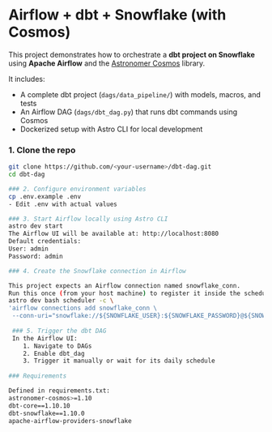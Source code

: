 # Airflow + dbt + Snowflake (with Cosmos)

This project demonstrates how to orchestrate a **dbt project on Snowflake** using **Apache Airflow** and the [Astronomer Cosmos](https://github.com/astronomer/astronomer-cosmos) library.  

It includes:
- A complete dbt project (`dags/data_pipeline/`) with models, macros, and tests
- An Airflow DAG (`dags/dbt_dag.py`) that runs dbt commands using Cosmos
- Dockerized setup with Astro CLI for local development

### 1. Clone the repo
```bash
git clone https://github.com/<your-username>/dbt-dag.git
cd dbt-dag

### 2. Configure environment variables
cp .env.example .env
- Edit .env with actual values

### 3. Start Airflow locally using Astro CLI
astro dev start
The Airflow UI will be available at: http://localhost:8080
Default credentials:
User: admin
Password: admin

### 4. Create the Snowflake connection in Airflow

This project expects an Airflow connection named snowflake_conn.
Run this once (from your host machine) to register it inside the scheduler container:
astro dev bash scheduler -c \
'airflow connections add snowflake_conn \
 --conn-uri="snowflake://${SNOWFLAKE_USER}:${SNOWFLAKE_PASSWORD}@${SNOWFLAKE_ACCOUNT}/${SNOWFLAKE_DATABASE}/${SNOWFLAKE_SCHEMA}?warehouse=${SNOWFLAKE_WAREHOUSE}&role=${SNOWFLAKE_ROLE}"'
 
 ### 5. Trigger the dbt DAG
 In the Airflow UI:
	1. Navigate to DAGs
	2. Enable dbt_dag
	3. Trigger it manually or wait for its daily schedule
	
### Requirements

Defined in requirements.txt:
astronomer-cosmos>=1.10
dbt-core==1.10.10
dbt-snowflake==1.10.0
apache-airflow-providers-snowflake


